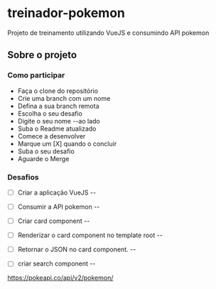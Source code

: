 # treinador-pokemon
Projeto de treinamento utilizando VueJS e consumindo API pokemon

## Sobre o projeto

### Como participar
 * Faça o clone do repositório
 * Crie uma branch com um nome
 * Defina a sua branch remota
 * Escolha o seu desafio
 * Digite o seu nome  --ao lado
 * Suba o Readme atualizado
 * Comece a desenvolver
 * Marque um [X] quando o concluir
 * Suba o seu desafio
 * Aguarde o Merge
  

### Desafios

- [ ] Criar a aplicação VueJS --
- [ ] Consumir a API pokemon -- 
- [ ] Criar card component -- 
- [ ] Renderizar o card component no template root -- 
- [ ] Retornar o JSON no card component. -- 
- [ ] criar search component -- 


https://pokeapi.co/api/v2/pokemon/
